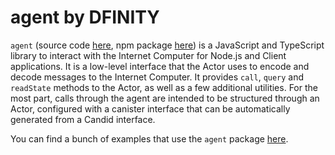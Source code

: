 # agent by DFINITY

`agent` (source code [here](https://github.com/dfinity/agent-js), npm package [here](https://www.npmjs.com/package/@dfinity/agent)) is a JavaScript and TypeScript library to interact with the Internet Computer for Node.js and Client applications.
It is a low-level interface that the Actor uses to encode and decode messages to the Internet Computer.
It provides `call`, `query` and `readState` methods to the Actor, as well as a few additional utilities.
For the most part, calls through the agent are intended to be structured through an Actor, configured with a canister interface that can be automatically generated from a Candid interface.

You can find a bunch of examples that use the `agent` package [here](https://github.com/dfinity/examples).